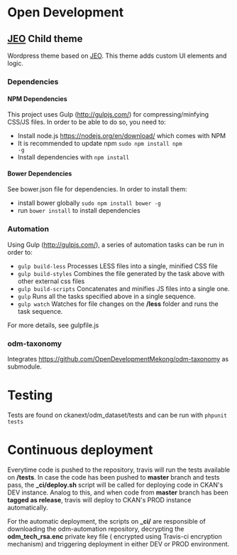 # Open Development
## [JEO](http://github.com/oeco/jeo) Child theme

Wordpress theme based on [JEO](http://github.com/oeco/jeo). This theme adds custom UI elements and logic.

### Dependencies

#### NPM Dependencies

This project uses Gulp (http://gulpjs.com/) for compressing/minfying CSS/JS files. In order to be able to do so, you need to:

- Install node.js https://nodejs.org/en/download/ which comes with NPM
- It is recommended to update npm <code>sudo npm install npm -g</code>
- Install dependencies with <code>npm install</code>

#### Bower Dependencies

See bower.json file for dependencies. In order to install them:

- install bower globally <code>sudo npm install bower -g</code>
- run ```bower install``` to install dependencies

### Automation

Using Gulp (http://gulpjs.com/), a series of automation tasks can be run in order to:

- ```gulp build-less``` Processes LESS files into a single, minified CSS file
- ```gulp build-styles``` Combines the file generated by the task above with other external css files
- ```gulp build-scripts``` Concatenates and minifies JS files into a single one.
- ```gulp``` Runs all the tasks specified above in a single sequence.
- ```gulp watch``` Watches for file changes on the **/less** folder and runs the task sequence.

For more details, see gulpfile.js

### odm-taxonomy

Integrates https://github.com/OpenDevelopmentMekong/odm-taxonomy as submodule.

# Testing

Tests are found on ckanext/odm_dataset/tests and can be run with ```phpunit tests```

# Continuous deployment

Everytime code is pushed to the repository, travis will run the tests available on **/tests**. In case the code has been pushed to **master** branch and tests pass, the **_ci/deploy.sh** script will be called for deploying code in CKAN's DEV instance. Analog to this, and when code from **master** branch has been **tagged as release**, travis will deploy to CKAN's PROD instance automatically.

For the automatic deployment, the scripts on **_ci/** are responsible of downloading the odm-automation repository, decrypting the **odm_tech_rsa.enc** private key file ( encrypted using Travis-ci encryption mechanism) and triggering deployment in either DEV or PROD environment.
